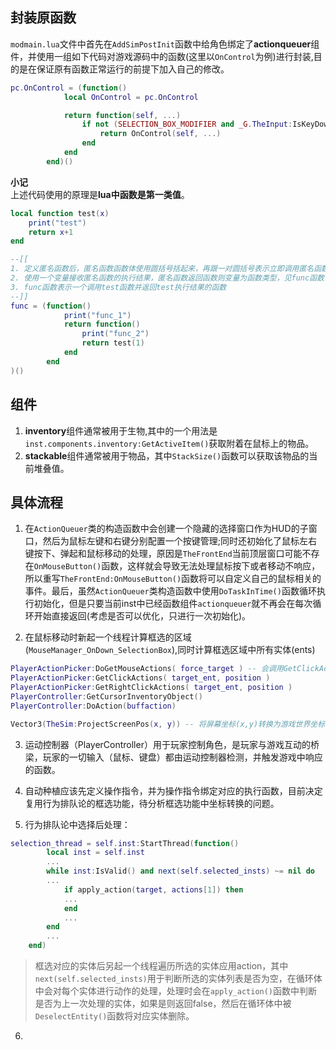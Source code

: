 ## 封装原函数

`modmain.lua`文件中首先在`AddSimPostInit`函数中给角色绑定了**actionqueuer**组件，并使用一组如下代码对游戏源码中的函数(这里以`OnControl`为例)进行封装,目的是在保证原有函数正常运行的前提下加入自己的修改。

```lua
pc.OnControl = (function()
			local OnControl = pc.OnControl

			return function(self, ...)
				if not (SELECTION_BOX_MODIFIER and _G.TheInput:IsKeyDown(SELECTION_BOX_MODIFIER)) and not (CHERRY_PICKING_MODIFIER and _G.TheInput:IsKeyDown(CHERRY_PICKING_MODIFIER)) then
					return OnControl(self, ...)
				end
			end
		end)()
```

**小记**  
上述代码使用的原理是**lua中函数是第一类值**。

```lua
local function test(x)
	print("test")
	return x+1
end

--[[
1. 定义匿名函数后，匿名函数函数体使用圆括号括起来，再跟一对圆括号表示立即调用匿名函数，见下述例子func_1;
2. 使用一个变量接收匿名函数的执行结果，匿名函数返回函数则变量为函数类型，见func函数；
3. func函数表示一个调用test函数并返回test执行结果的函数
--]]
func = (function()
			print("func_1")
			return function()
				print("func_2")
				return test(1)
			end
		end
)()
```

## 组件

1. **inventory**组件通常被用于生物,其中的一个用法是`inst.components.inventory:GetActiveItem()`获取附着在鼠标上的物品。
2. **stackable**组件通常被用于物品，其中`StackSize()`函数可以获取该物品的当前堆叠值。

## 具体流程

1. 在`ActionQueuer`类的构造函数中会创建一个隐藏的选择窗口作为HUD的子窗口，然后为鼠标左键和右键分别配置一个按键管理;同时还初始化了鼠标左右键按下、弹起和鼠标移动的处理，原因是`TheFrontEnd`当前顶层窗口可能不存在`OnMouseButton()`函数，这样就会导致无法处理鼠标按下或者移动不响应，所以重写`TheFrontEnd:OnMouseButton()`函数将可以自定义自己的鼠标相关的事件。最后，虽然`ActionQueuer`类构造函数中使用`DoTaskInTime()`函数循环执行初始化，但是只要当前inst中已经函数组件`actionqueuer`就不再会在每次循环开始直接返回(考虑是否可以优化，只进行一次初始化)。

2. 在鼠标移动时新起一个线程计算框选的区域(`MouseManager_OnDown_SelectionBox`),同时计算框选区域中所有实体(ents)

```lua
PlayerActionPicker:DoGetMouseActions( force_target ) -- 会调用GetClickActions和GetRightClickActions,周期性调用
PlayerActionPicker:GetClickActions( target_ent, position )
PlayerActionPicker:GetRightClickActions( target_ent, position )
PlayerController:GetCursorInventoryObject()
PlayerController:DoAction(buffaction)

Vector3(TheSim:ProjectScreenPos(x, y)) -- 将屏幕坐标(x,y)转换为游戏世界坐标(x', y', z')

```
3. 运动控制器（PlayerController）用于玩家控制角色，是玩家与游戏互动的桥梁，玩家的一切输入（鼠标、键盘）都由运动控制器检测，并触发游戏中响应的函数。

4. 自动种植应该先定义操作指令，并为操作指令绑定对应的执行函数，目前决定复用行为排队论的框选功能，待分析框选功能中坐标转换的问题。

5. 行为排队论中选择后处理：
```lua
selection_thread = self.inst:StartThread(function()
		local inst = self.inst
		...
		while inst:IsValid() and next(self.selected_insts) ~= nil do
		...
			if apply_action(target, actions[1]) then
			...
			end
			...
		end
		...
	end)
```
> 框选对应的实体后另起一个线程遍历所选的实体应用action，其中`next(self.selected_insts)`用于判断所选的实体列表是否为空，在循环体中会对每个实体进行动作的处理，处理时会在`apply_action()`函数中判断是否为上一次处理的实体，如果是则返回false，然后在循环体中被`DeselectEntity()`函数将对应实体删除。

6. 